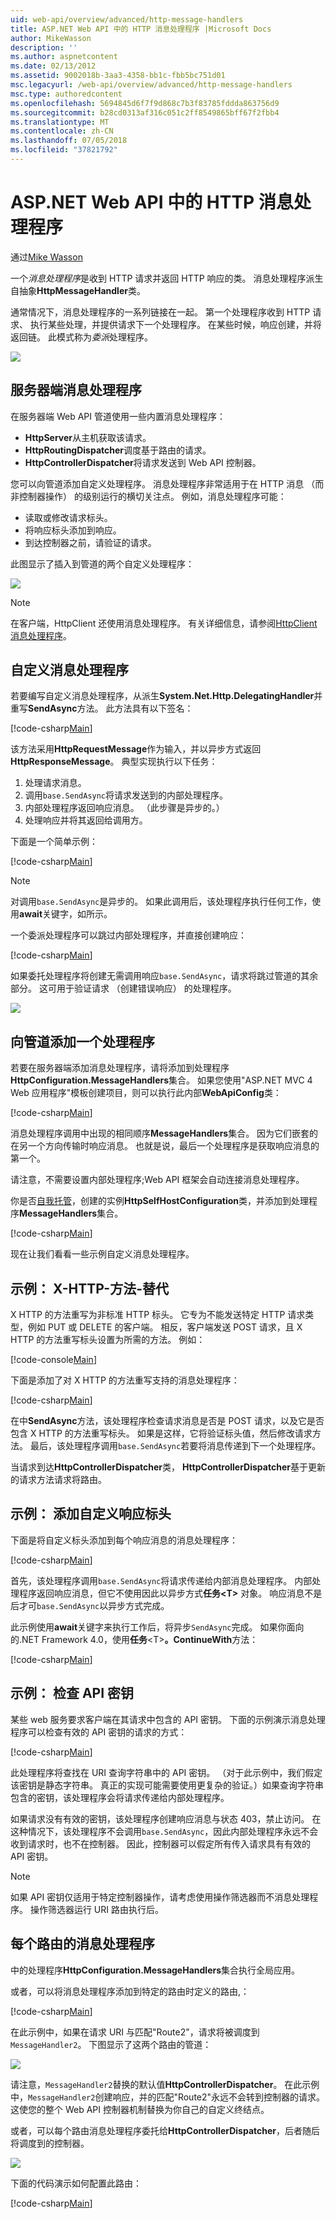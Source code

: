```yaml
---
uid: web-api/overview/advanced/http-message-handlers
title: ASP.NET Web API 中的 HTTP 消息处理程序 |Microsoft Docs
author: MikeWasson
description: ''
ms.author: aspnetcontent
ms.date: 02/13/2012
ms.assetid: 9002018b-3aa3-4358-bb1c-fbb5bc751d01
msc.legacyurl: /web-api/overview/advanced/http-message-handlers
msc.type: authoredcontent
ms.openlocfilehash: 5694845d6f7f9d868c7b3f83785fddda863756d9
ms.sourcegitcommit: b28cd0313af316c051c2ff8549865bff67f2fbb4
ms.translationtype: MT
ms.contentlocale: zh-CN
ms.lasthandoff: 07/05/2018
ms.locfileid: "37821792"
---
```

<a name="http-message-handlers-in-aspnet-web-api"></a>ASP.NET Web API 中的 HTTP 消息处理程序
====================
通过[Mike Wasson](https://github.com/MikeWasson)

一个*消息处理程序*是收到 HTTP 请求并返回 HTTP 响应的类。 消息处理程序派生自抽象**HttpMessageHandler**类。

通常情况下，消息处理程序的一系列链接在一起。 第一个处理程序收到 HTTP 请求、 执行某些处理，并提供请求下一个处理程序。 在某些时候，响应创建，并将返回链。 此模式称为*委派*处理程序。

![](http-message-handlers/_static/image1.png)

## <a name="server-side-message-handlers"></a>服务器端消息处理程序

在服务器端 Web API 管道使用一些内置消息处理程序：

- **HttpServer**从主机获取该请求。
- **HttpRoutingDispatcher**调度基于路由的请求。
- **HttpControllerDispatcher**将请求发送到 Web API 控制器。

您可以向管道添加自定义处理程序。 消息处理程序非常适用于在 HTTP 消息 （而非控制器操作） 的级别运行的横切关注点。 例如，消息处理程序可能：

- 读取或修改请求标头。
- 将响应标头添加到响应。
- 到达控制器之前，请验证的请求。

此图显示了插入到管道的两个自定义处理程序：

![](http-message-handlers/_static/image2.png)

> [!NOTE]
> 在客户端，HttpClient 还使用消息处理程序。 有关详细信息，请参阅[HttpClient 消息处理程序](httpclient-message-handlers.md)。


## <a name="custom-message-handlers"></a>自定义消息处理程序

若要编写自定义消息处理程序，从派生**System.Net.Http.DelegatingHandler**并重写**SendAsync**方法。 此方法具有以下签名：

[!code-csharp[Main](http-message-handlers/samples/sample1.cs)]

该方法采用**HttpRequestMessage**作为输入，并以异步方式返回**HttpResponseMessage**。 典型实现执行以下任务：

1. 处理请求消息。
2. 调用`base.SendAsync`将请求发送到的内部处理程序。
3. 内部处理程序返回响应消息。 （此步骤是异步的。）
4. 处理响应并将其返回给调用方。

下面是一个简单示例：

[!code-csharp[Main](http-message-handlers/samples/sample2.cs)]

> [!NOTE]
> 对调用`base.SendAsync`是异步的。 如果此调用后，该处理程序执行任何工作，使用**await**关键字，如所示。


一个委派处理程序可以跳过内部处理程序，并直接创建响应：

[!code-csharp[Main](http-message-handlers/samples/sample3.cs)]

如果委托处理程序将创建无需调用响应`base.SendAsync`，请求将跳过管道的其余部分。 这可用于验证请求 （创建错误响应） 的处理程序。

![](http-message-handlers/_static/image3.png)

## <a name="adding-a-handler-to-the-pipeline"></a>向管道添加一个处理程序

若要在服务器端添加消息处理程序，请将添加到处理程序**HttpConfiguration.MessageHandlers**集合。 如果您使用"ASP.NET MVC 4 Web 应用程序"模板创建项目，则可以执行此内部**WebApiConfig**类：

[!code-csharp[Main](http-message-handlers/samples/sample4.cs)]

消息处理程序调用中出现的相同顺序**MessageHandlers**集合。 因为它们嵌套的在另一个方向传输时响应消息。 也就是说，最后一个处理程序是获取响应消息的第一个。

请注意，不需要设置内部处理程序;Web API 框架会自动连接消息处理程序。

你是否[自我托管](../older-versions/self-host-a-web-api.md)，创建的实例**HttpSelfHostConfiguration**类，并添加到处理程序**MessageHandlers**集合。

[!code-csharp[Main](http-message-handlers/samples/sample5.cs)]

现在让我们看看一些示例自定义消息处理程序。

## <a name="example-x-http-method-override"></a>示例： X-HTTP-方法-替代

X HTTP 的方法重写为非标准 HTTP 标头。 它专为不能发送特定 HTTP 请求类型，例如 PUT 或 DELETE 的客户端。 相反，客户端发送 POST 请求，且 X HTTP 的方法重写标头设置为所需的方法。 例如：

[!code-console[Main](http-message-handlers/samples/sample6.cmd)]

下面是添加了对 X HTTP 的方法重写支持的消息处理程序：

[!code-csharp[Main](http-message-handlers/samples/sample7.cs)]

在中**SendAsync**方法，该处理程序检查请求消息是否是 POST 请求，以及它是否包含 X HTTP 的方法重写标头。 如果是这样，它将验证标头值，然后修改请求方法。 最后，该处理程序调用`base.SendAsync`若要将消息传递到下一个处理程序。

当请求到达**HttpControllerDispatcher**类， **HttpControllerDispatcher**基于更新的请求方法请求将路由。

## <a name="example-adding-a-custom-response-header"></a>示例： 添加自定义响应标头

下面是将自定义标头添加到每个响应消息的消息处理程序：

[!code-csharp[Main](http-message-handlers/samples/sample8.cs)]

首先，该处理程序调用`base.SendAsync`将请求传递给内部消息处理程序。 内部处理程序返回响应消息，但它不使用因此以异步方式**任务&lt;T&gt;** 对象。 响应消息不是后才可`base.SendAsync`以异步方式完成。

此示例使用**await**关键字来执行工作后，将异步`SendAsync`完成。 如果你面向的.NET Framework 4.0，使用**任务**&lt;T&gt;**。ContinueWith**方法：

[!code-csharp[Main](http-message-handlers/samples/sample9.cs)]

## <a name="example-checking-for-an-api-key"></a>示例： 检查 API 密钥

某些 web 服务要求客户端在其请求中包含的 API 密钥。 下面的示例演示消息处理程序可以检查有效的 API 密钥的请求的方式：

[!code-csharp[Main](http-message-handlers/samples/sample10.cs)]

此处理程序将查找在 URI 查询字符串中的 API 密钥。 （对于此示例中，我们假定该密钥是静态字符串。 真正的实现可能需要使用更复杂的验证。）如果查询字符串包含的密钥，该处理程序会将请求传递给内部处理程序。

如果请求没有有效的密钥，该处理程序创建响应消息与状态 403，禁止访问。 在这种情况下，该处理程序不会调用`base.SendAsync`，因此内部处理程序永远不会收到请求时，也不在控制器。 因此，控制器可以假定所有传入请求具有有效的 API 密钥。

> [!NOTE]
> 如果 API 密钥仅适用于特定控制器操作，请考虑使用操作筛选器而不消息处理程序。 操作筛选器运行 URI 路由执行后。


## <a name="per-route-message-handlers"></a>每个路由的消息处理程序

中的处理程序**HttpConfiguration.MessageHandlers**集合执行全局应用。

或者，可以将消息处理程序添加到特定的路由时定义的路由,：

[!code-csharp[Main](http-message-handlers/samples/sample11.cs?highlight=16)]

在此示例中，如果在请求 URI 与匹配"Route2"，请求将被调度到`MessageHandler2`。 下图显示了这两个路由的管道：

![](http-message-handlers/_static/image4.png)

请注意，`MessageHandler2`替换的默认值**HttpControllerDispatcher**。 在此示例中，`MessageHandler2`创建响应，并的匹配"Route2"永远不会转到控制器的请求。 这使您的整个 Web API 控制器机制替换为你自己的自定义终结点。

或者，可以每个路由消息处理程序委托给**HttpControllerDispatcher**，后者随后将调度到的控制器。

![](http-message-handlers/_static/image5.png)

下面的代码演示如何配置此路由：

[!code-csharp[Main](http-message-handlers/samples/sample12.cs)]
